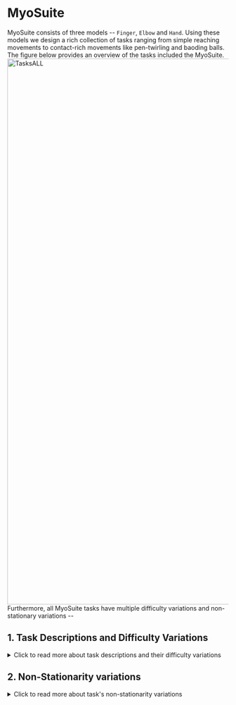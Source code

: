 <!-- =================================================
# Copyright (c) Facebook, Inc. and its affiliates
Authors  :: Vikash Kumar (vikashplus@gmail.com), Vittorio Caggiano (caggiano@gmail.com)
================================================= -->

# MyoSuite
MyoSuite consists of three models -- `Finger`, `Elbow` and `Hand`. Using these models we design a rich collection of tasks ranging from simple reaching movements to contact-rich movements like pen-twirling and baoding balls. The figure below provides an overview of the tasks included the MyoSuite.
<img width="1240" alt="TasksALL" src="https://user-images.githubusercontent.com/23240128/134825260-0de32d74-e096-4ea5-906d-26302fade35f.png">
Furthermore, all MyoSuite tasks have multiple difficulty variations and non-stationary variations --


## 1. Task Descriptions and Difficulty Variations
<details>
  <summary>Click to read more about task descriptions and their difficulty variations</summary>

| Tasks  | Details +  Difficulty Variations|
|-----------|--------------------|
|<img src="https://user-images.githubusercontent.com/23240128/134833319-a68c2768-5a15-4aed-ac5c-62c80b631da9.png" width="800">| **Finger Joint Pose -** <br><br> Objective--: Strike a joint pose <br> Easy variant: Move to a fixed specified joint pose (_myoFingerPoseFixed-v0_) <br> Hard variant: Move to randomly selected joint poses (_myoFingerPoseRandom-v0_) <br> More variant: Random resets, no resets, dense rewards, sparse rewards|
|<img src="https://user-images.githubusercontent.com/23240128/134833325-d5d21b79-816f-4341-8896-5f81a23b818b.png" width="800">|**Finger Tip Reach -** <br><br>Objective--: Reach using figner tips <br> Easy variant: Reach to a fixed location (_myoFingerReachFixed-v0_) <br> Hard variant: Reach to random locations (_myoFingerReachRandom-v0_) <br> More variant: Random resets, no resets, dense rewards, sparse rewards|
|<img src="https://user-images.githubusercontent.com/23240128/134833335-46386181-e394-4b38-a531-28af3856d8a7.png" width="800">|**Elbow Joint Pose -** An elbow model with 6 muscles (3 flexors and 3 extensors) was simplified to have only elbow rotations. Although it is not a highly physiologically accurate model it can be a very simple model for troubleshooting initial control schemes. <br><br> Objective--: Move elbow to a specified pose. <br>Easy variant: Move to specified fixed joint pose (_myoElbowPose1D6MFixed-v0_) <br> Hard variant: Move to random joint poses (_myoElbowPose1D6MRandom-v0_) <br> More variant: Random resets, no resets, dense rewards, sparse rewards|
|<img src="https://user-images.githubusercontent.com/23240128/134833345-5ea2eff7-1a29-4c40-a1e4-23b7e9e872b7.png" width="800">|**Hand Joints Pose -** Drive full forearm-wrist-hand to make joint poses. In addition to making co-ordinated movements, avoiding self collisions poses additional challenges in solving this task. <br><br> Objective--: Strike a hand pose <br>Easy variant: Move to a fixed joint pose (_myoHandPoseFixed-v0_) <br> Hard variant: Move to a randomly selected joint pose (_myoHandPoseRandom-v0_) <br> More variant: Random resets, no resets, dense rewards, sparse rewards|
|<img src="https://user-images.githubusercontent.com/23240128/134833356-bf51dae8-3488-477f-9d3e-646ccf056bf1.png" width="800">|**Hand Tips Reach -** Make reaching movements using full forearm-wrist-hand. In addition to making co-ordinated movements, avoiding self collisions poses additional challenges in solving this task. <br><br> Objective--: Reach using finger tips <br>Easy variant: Reach fixed positions using finger tips (_myoHandReachFixed-v0_) <br> Hard variant: Reach random positions using finger tips (_myoHandReachRandom-v0_) <br> More variant: Random resets, no resets, dense rewards, sparse rewards|
|<img src="https://user-images.githubusercontent.com/23240128/134833373-feef95d1-1768-47ac-9f68-602dc21fb0d5.png" width="800">|**Hand Key Turn -** In this task a simplified model of the myo-hand with only thumb and index muscles was used. This model consisted of 20 muscles (all the forearm and hand muscle with the exclusion of the muscle to control middle, ring and little fingers). <br><br> Objective--: Coordinate finger movements to rotate a key <br>Easy variant: Achieve half rotation of the key (_myoHandKeyTurnFixed-v0_) <br> Hard variant: Achieve full rotation + random initial configuration (_myoHandKeyTurnRandom-v0_) <br> More variant: Random resets, no resets, dense rewards, sparse rewards |
|<img src="https://user-images.githubusercontent.com/23240128/134833381-a31dce47-6c67-4911-9525-7c13f63cade6.png" width="800">|**Hand Object Hold -**  A full forearm-wrist-hand moves an object in the hand to a given orientation without dropping. The complexity of this task is due to the intermittent contacts between the object and multiple fingers needing co-ordination to stabilize the object. <br><br> Objective--: Reposition an object to reach a given target without dropping it. <br>Easy variant: Reposition to a fixed position (_myoHandObjHoldFixed-v0_) <br> Hard variant: Reposition a random object to random positions (_myoHandObjHoldRandom-v0_) <br> More variant: sparse rewards, dense rewards, random resets, reset free|
|<img src="https://user-images.githubusercontent.com/23240128/134833391-962c5076-9215-4170-b02f-a41eb1092b37.png" width="800">|**Hand Pen Twirl -** A full forearm-wrist-hand rotate a pen in the hand to a given orientation without dropping. The complexity of this task is due to the intermittent contacts between the object and multiple fingers while trying to stabilize the object. <br><br> Objective--: Rotate the object to reach a given orientation (indicated by the green object in the scene) without dropping it. <br>Easy variant: Rotate to fixed orientation (_myoHandPenTwirlFixed-v0_) <br> Hard variant: Rotate of random orientation (_myoHandPenTwirlRandom-v0_) <br> More variant: sparse rewards, dense rewards, random resets, reset free|
|<img src="https://user-images.githubusercontent.com/23240128/134833398-0a9318ec-a980-4cf3-b702-2d1939f5979e.png" width="800">|**Hand Baoding Balls -** A baoding ball task involving simultaneous rotation of two free-floating spheres over the palm. This task requires both dexterity and coordination. <br><br> Objective--: Achieve relative rotation of the balls around each other without dropping them. <br>Easy variant: Swap the position of the balls (_myoHandBaodingFixed-v1_) <br> Hard variant: Achieve contineous rotations (_myoHandBaodingRandom-v1_) <br> More variant: Sparse rewards, 3 different dense reward options to choose from|
</details>

## 2. Non-Stationarity variations
<details>
  <summary>Click to read more about task's non-stationarity variations</summary>

|                    | **Environment**                 | **Difficulty**  | **Sarcopenia** | **Fatigue** | **Tendon-transfer** |
|--------------------|---------------------------------|----------------|------------------|---------|-----------------|
| Finger Joint Pose  | _myoFingerPoseFixed-v0_          | Easy       | √          | √       |                 |
| Finger Joint Pose  | _myoFingerPoseRandom-v0_         | Hard       | √          | √       |                 |
| Finger Tip Reach   | _myoFingerReachFixed-v0_         | Easy       | √          | √       |                 |
| Finger Tip Reach   | _myoFingerReachRandom-v0_        | Hard       | √          | √       |                 |
| Elbow Joint Pose   | _myoElbowPose1D6MRandom-v0_      | Hard       | √          | √       |                 |
| Elbow Joint Pose   | _myoElbowPose1D6MRandom-v0_      | Hard       | √          | √       |                 |
| Hand Joints Pose   | _myoHandPoseFixed-v0_            | Easy       | √          | √       | √               |
| Hand Joints Pose   | _myoHandPoseRandom-v0_           | Hard       | √          | √       | √               |
| Hand Tips Reach    | _myoHandReachFixed-v0_           | Easy       | √          | √       | √               |
| Hand Tips Reach    | _myoHandReachRandom-v0_          | Hard       | √          | √       | √               |
| Hand Key Turn      | _myoHandKeyTurnFixed-v0_         | Easy       | √          | √       | √               |
| Hand Key Turn      | _myoHandKeyTurnRandom-v0_        | Hard       | √          | √       | √               |
| Hand Object Hold   | _myoHandObjHoldFixed-v0_         | Easy       | √          | √       | √               |
| Hand Object Hold   | _myoHandObjHoldRandom-v0_        | Hard       | √          | √       | √               |
| Hand Pen Twirl     | _myoHandPenTwirlFixed-v0_        | Easy       | √          | √       | √               |
| Hand Pen Twirl     | _myoHandPenTwirlRandom-v0_       | Hard       | √          | √       | √               |
| Hand Baoding Balls | _myoHandBaodingFixed-v1_         | Easy       | √          | √       | √               |
| Hand Baoding Balls | _myoHandBaodingRandom-v1_        | Hard       | √          | √       | √               |
